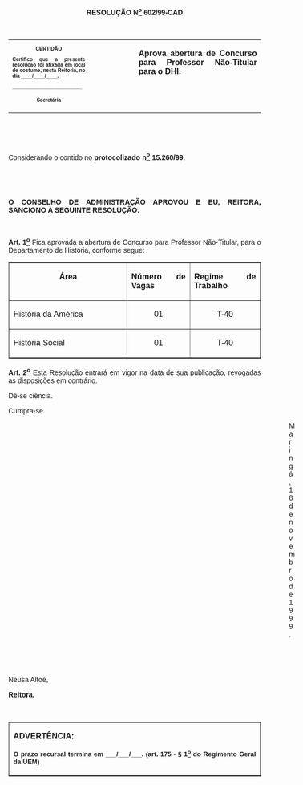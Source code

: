 <BODY>

<B><FONT FACE="Arial"><P ALIGN="CENTER">RESOLU&Ccedil;&Atilde;O  N<U><SUP>o</U></SUP> 602/99-CAD</P>
</B><P ALIGN="JUSTIFY"></P>
<P ALIGN="JUSTIFY">&nbsp;</P></FONT>
<TABLE CELLSPACING=0 BORDER=0 CELLPADDING=7 WIDTH=621>
<TR><TD WIDTH="32%" VALIGN="TOP">
<B><FONT FACE="Arial" SIZE=1><P ALIGN="CENTER">CERTID&Atilde;O</P>
<P ALIGN="JUSTIFY">   Certifico que a presente resolu&ccedil;&atilde;o foi afixada em local de costume, nesta Reitoria, no dia ____/____/____.</P>
<P ALIGN="JUSTIFY"></P>
<P ALIGN="JUSTIFY">_________________________</P>
<P ALIGN="CENTER">Secret&aacute;ria</B></FONT></TD>
<TD WIDTH="18%" VALIGN="TOP">&nbsp;</TD>
<TD WIDTH="50%" VALIGN="TOP">
<B><FONT FACE="Arial"><P ALIGN="JUSTIFY">Aprova abertura de Concurso para Professor N&atilde;o-Titular para o DHI.</B></FONT></TD>
</TR>
</TABLE>

<FONT FACE="Arial"><P ALIGN="JUSTIFY"></P>
<P ALIGN="JUSTIFY">&nbsp;</P>
<P ALIGN="JUSTIFY">&nbsp;</P>
<P ALIGN="JUSTIFY">&#9;Considerando o contido no <B>protocolizado n<U><SUP>o</U></SUP> 15.260/99</B>,</P>
<B><P ALIGN="JUSTIFY"></P>
<P ALIGN="JUSTIFY">&nbsp;</P>
<P ALIGN="JUSTIFY">&nbsp;</P>
<P ALIGN="JUSTIFY">O CONSELHO DE ADMINISTRA&Ccedil;&Atilde;O APROVOU E EU, REITORA, SANCIONO A SEGUINTE RESOLU&Ccedil;&Atilde;O:</P>
<P ALIGN="JUSTIFY"></P>
<P ALIGN="JUSTIFY">&nbsp;</P>
<P ALIGN="JUSTIFY">&#9;Art. 1<U><SUP>o</U></SUP> </B>Fica aprovada a abertura de Concurso para Professor N&atilde;o-Titular, para o Departamento de Hist&oacute;ria, conforme segue:</P>
<P ALIGN="JUSTIFY">&#9;</P></FONT>
<TABLE BORDER CELLSPACING=1 CELLPADDING=4 WIDTH=604>
<TR><TD WIDTH="47%" VALIGN="TOP">
<B><FONT FACE="Arial"><P ALIGN="CENTER">&Aacute;rea</B></FONT></TD>
<TD WIDTH="25%" VALIGN="TOP">
<B><FONT FACE="Arial"><P ALIGN="JUSTIFY">N&uacute;mero de Vagas</B></FONT></TD>
<TD WIDTH="28%" VALIGN="TOP">
<B><FONT FACE="Arial"><P ALIGN="JUSTIFY">Regime de Trabalho</B></FONT></TD>
</TR>
<TR><TD WIDTH="47%" VALIGN="TOP">
<FONT FACE="Arial"><P ALIGN="JUSTIFY">Hist&oacute;ria da Am&eacute;rica</FONT></TD>
<TD WIDTH="25%" VALIGN="TOP">
<FONT FACE="Arial"><P ALIGN="CENTER">01</FONT></TD>
<TD WIDTH="28%" VALIGN="TOP">
<FONT FACE="Arial"><P ALIGN="CENTER">T-40</FONT></TD>
</TR>
<TR><TD WIDTH="47%" VALIGN="TOP">
<FONT FACE="Arial"><P ALIGN="JUSTIFY">Hist&oacute;ria Social</FONT></TD>
<TD WIDTH="25%" VALIGN="TOP">
<FONT FACE="Arial"><P ALIGN="CENTER">01</FONT></TD>
<TD WIDTH="28%" VALIGN="TOP">
<FONT FACE="Arial"><P ALIGN="CENTER">T-40</FONT></TD>
</TR>
</TABLE>

<FONT FACE="Arial"><P ALIGN="JUSTIFY"></P>
<B><P ALIGN="JUSTIFY">Art. 2<U><SUP>o</U></SUP> </B>Esta Resolu&ccedil;&atilde;o entrar&aacute; em vigor na data de sua publica&ccedil;&atilde;o, revogadas as disposi&ccedil;&otilde;es em contr&aacute;rio.</P>
<P ALIGN="JUSTIFY">D&ecirc;-se ci&ecirc;ncia.</P>
<P ALIGN="JUSTIFY">Cumpra-se.</P>
<P ALIGN="JUSTIFY"></P><DIR>
<DIR>
<DIR>
<DIR>
<DIR>
<DIR>
<DIR>
<DIR>
<DIR>
<DIR>
<DIR>
<DIR>
<DIR>
<DIR>

<P ALIGN="JUSTIFY">Maring&aacute;, 18 de novembro de 1999.</P>
<P ALIGN="JUSTIFY"></P>
<P ALIGN="JUSTIFY">&nbsp;</P>
<P ALIGN="JUSTIFY">&nbsp;</P></DIR>
</DIR>
</DIR>
</DIR>
</DIR>
</DIR>
</DIR>
</DIR>
</DIR>
</DIR>
</DIR>
</DIR>
</DIR>
</DIR>

<P ALIGN="JUSTIFY">&#9;&#9;&#9;&#9;&#9;&#9;&#9;Neusa Alto&eacute;,</P>
<P ALIGN="JUSTIFY">&#9;&#9;&#9;&#9;&#9;&#9;&#9;<B>Reitora.</P>
<P ALIGN="JUSTIFY"></P>
<P ALIGN="JUSTIFY">&nbsp;</P></B></FONT>
<TABLE BORDER CELLSPACING=1 CELLPADDING=4 WIDTH=212>
<TR><TD VALIGN="TOP">
<B><FONT FACE="Arial"><P> ADVERT&Ecirc;NCIA:</P>
</FONT><FONT FACE="Arial" SIZE=2><P ALIGN="JUSTIFY">O prazo recursal termina em ___/___/___. (art. 175 - § 1<U><SUP>o</U></SUP> do Regimento Geral da UEM)</B></FONT></TD>
</TR>
</TABLE>

<FONT FACE="Arial"><P ALIGN="JUSTIFY"></P></FONT></BODY>
